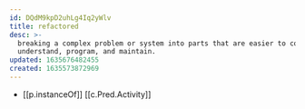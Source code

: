 ```yaml
---
id: DQdM9kpD2uhLg4Iq2yWlv
title: refactored
desc: >-
  breaking a complex problem or system into parts that are easier to conceive,
  understand, program, and maintain. 
updated: 1635676482455
created: 1635573872969
---
```


- [[p.instanceOf]] [[c.Pred.Activity]]

